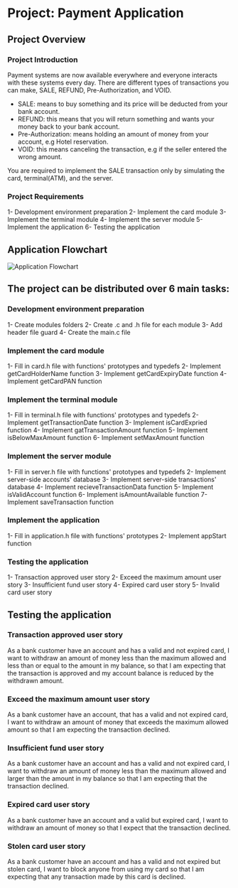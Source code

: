 # Project: Payment Application

## Project Overview
### Project Introduction
Payment systems are now available everywhere and everyone interacts with these systems every day.
There are different types of transactions you can make, SALE, REFUND, Pre-Authorization, and VOID.
- SALE: means to buy something and its price will be deducted from your bank account.
- REFUND: this means that you will return something and wants your money back to your bank account.
- Pre-Authorization: means holding an amount of money from your account, e.g Hotel reservation.
- VOID: this means canceling the transaction, e.g if the seller entered the wrong amount.

You are required to implement the SALE transaction only by simulating the card, terminal(ATM), and the server.

### Project Requirements
1- Development environment preparation
2- Implement the card module
3- Implement the terminal module
4- Implement the server module
5- Implement the application
6- Testing the application

## Application Flowchart
![Application Flowchart](https://github.com/M0hammedSaeed/Payment-Application/assets/114070625/9707933c-7d4d-41ea-b131-1b0b851106cd)

## The project can be distributed over 6 main tasks:

### Development environment preparation
1- Create modules folders
2- Create .c and .h file for each module
3- Add header file guard
4- Create the main.c file

### Implement the card module
1- Fill in card.h file with functions' prototypes and typedefs
2- Implement getCardHolderName function
3- Implement getCardExpiryDate function
4- Implement getCardPAN function

### Implement the terminal module
1- Fill in terminal.h file with functions' prototypes and typedefs
2- Implement getTransactionDate function
3- Implement isCardExpried function
4- Implement gatTransactionAmount function
5- Implement isBelowMaxAmount function
6- Implement setMaxAmount function

### Implement the server module
1- Fill in server.h file with functions' prototypes and typedefs
2- Implement server-side accounts' database
3- Implement server-side transactions' database
4- Implement recieveTransactionData function
5- Implement isValidAccount function
6- Implement isAmountAvailable function
7- Implement saveTransaction function

### Implement the application
1- Fill in application.h file with functions' prototypes
2- Implement appStart function

### Testing the application
1- Transaction approved user story
2- Exceed the maximum amount user story
3- Insufficient fund user story
4- Expired card user story
5- Invalid card user story

## Testing the application

### Transaction approved user story
As a bank customer have an account and has a valid and not expired card, I want to withdraw an amount of money less than the maximum allowed 
and less than or equal to the amount in my balance, so that I am expecting that the transaction is approved and my account balance is reduced
by the withdrawn amount.
### Exceed the maximum amount user story
As a bank customer have an account, that has a valid and not expired card, I want to withdraw an amount of money that exceeds the maximum 
allowed amount so that I am expecting the transaction declined.
### Insufficient fund user story
As a bank customer have an account and has a valid and not expired card, I want to withdraw an amount of money less than the maximum allowed 
and larger than the amount in my balance so that I am expecting that the transaction declined.
### Expired card user story
As a bank customer have an account and a valid but expired card, I want to withdraw an amount of money so that I expect that the transaction 
declined.
### Stolen card user story
As a bank customer have an account and has a valid and not expired but stolen card, I want to block anyone from using my card so that I am 
expecting that any transaction made by this card is declined.
